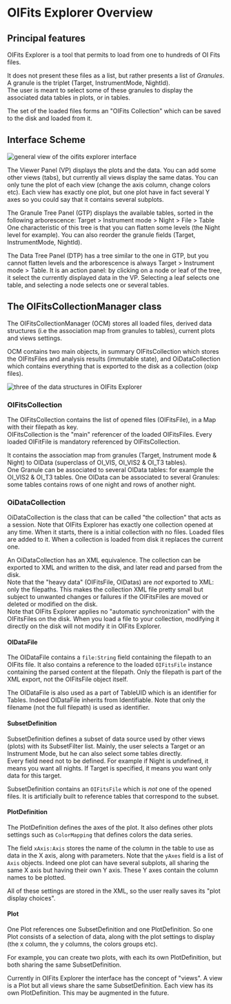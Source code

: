 # OIFits Explorer Overview

## Principal features

OIFits Explorer is a tool that permits to load from one to hundreds of OI Fits files.

It does not present these files as a list, but rather presents a list of *Granules*. A granule is the triplet (Target, InstrumentMode, NightId).\
The user is meant to select some of these granules to display the associated data tables in plots, or in tables.

The set of the loaded files forms an "OIFits Collection" which can be saved to the disk and loaded from it.


## Interface Scheme

![general view of the oifits explorer interface](http://www.jmmc.fr/twiki/pub/Jmmc/Software/OImagingAntoineK/general-view.svg)

The Viewer Panel (VP) displays the plots and the data.
You can add some other views (tabs), but currently all views display the same datas. You can only tune the plot of each view (change the axis column, change colors etc). Each view has exactly one plot, but one plot have in fact several Y axes so you could say that it contains several subplots.

The Granule Tree Panel (GTP) displays the available tables, sorted in the following arborescence:
Target > Instrument mode > Night > File > Table
One characteristic of this tree is that you can flatten some levels (the Night level for example). You can also reorder the granule fields (Target, InstrumentMode, NightId).

The Data Tree Panel (DTP) has a tree similar to the one in GTP, but you cannot flatten levels and the arborescence is always Target > Instrument mode > Table.
It is an action panel: by clicking on a node or leaf of the tree, it select the currently displayed data in the VP. Selecting a leaf selects one table, and selecting a node selects one or several tables.


## The OIFitsCollectionManager class

The OIFitsCollectionManager (OCM) stores all loaded files, derived data structures (i.e the association map from granules to tables), current plots and views settings. 

OCM contains two main objects, in summary OIFitsCollection which stores the OIFitsFiles and analysis results (immutable state), and OiDataCollection which contains everything that is exported to the disk as a collection (oixp files).

![three of the data structures in OIFits Explorer](http://www.jmmc.fr/twiki/pub/Jmmc/Software/OImagingAntoineK/data-structures.svg)


### OIFitsCollection

The OIFitsCollection contains the list of opened files (OIFitsFile), in a Map with their filepath as key.\
OIFitsCollection is the "main" referencer of the loaded OIFitsFiles. Every loaded OIFitFile is mandatory referenced by OIFitsCollection.

It contains the association map from granules (Target, Instrument mode & Night) to OIData (superclass of OI_VIS, OI_VIS2 & OI_T3 tables).\
One Granule can be associated to several OIData tables: for example the OI_VIS2 & OI_T3 tables.
One OIData can be associated to several Granules: some tables contains rows of one night and rows of another night.


### OiDataCollection

OiDataCollection is the class that can be called "the collection" that acts as a session. 
Note that OIFits Explorer has exactly one collection opened at any time. When it starts, there is a initial collection with no files. Loaded files are added to it. When a collection is loaded from disk it replaces the current one.

An OiDataCollection has an XML equivalence. The collection can be exported to XML and written to the disk, and later read and parsed from the disk.\
Note that the "heavy data" (OIFitsFile, OIDatas) are *not* exported to XML: only the filepaths. This makes the collection XML file pretty small but subject to unwanted changes or failures if the OIFitsFiles are moved or deleted or modified on the disk.\
Note that OIFits Explorer applies no "automatic synchronization" with the OIFitsFiles on the disk. When you load a file to your collection, modifying it directly on the disk will not modify it in OIFits Explorer.


#### OIDataFile 

The OIDataFile contains a `file:String` field containing the filepath to an OIFits file. It also contains a reference to the loaded `OIFitsFile` instance containing the parsed content at the filepath. Only the filepath is part of the XML export, not the OIFitsFile object itself.

The OIDataFile is also used as a part of TableUID which is an identifier for Tables. Indeed OIDataFile inherits from Identifiable. Note that only the filename (not the full filepath) is used as identifier.


#### SubsetDefinition

SubsetDefinition defines a subset of data source used by other views (plots) with its SubsetFilter list.
Mainly, the user selects a Target or an Instrument Mode, but he can also select some tables directly.\
Every field need not to be defined. For example if Night is undefined, it means you want all nights. If Target is specified, it means you want only data for this target.

SubsetDefinition contains an `OIFitsFile` which is *not* one of the opened files. It is artificially built to reference tables that correspond to the subset.


#### PlotDefinition

The PlotDefinition defines the axes of the plot. It also defines other plots settings such as `ColorMapping` that defines colors the data series.

The field `xAxis:Axis` stores the name of the column in the table to use as data in the X axis, along with parameters.
Note that the `yAxes` field is a list of `Axis` objects. Indeed one plot can have several subplots, all sharing the same X axis but having their own Y axis. These Y axes contain the column names to be plotted.

All of these settings are stored in the XML, so the user really saves its "plot display choices".


#### Plot

One Plot references one SubsetDefinition and one PlotDefinition. So one Plot consists of a selection of data, along with the plot settings to display (the x column, the y columns, the colors groups etc).

For example, you can create two plots, with each its own PlotDefinition, but both sharing the same SubsetDefinition.

Currently in OIFits Explorer the interface has the concept of "views". A view is a Plot but all views share the same SubsetDefinition. Each view has its own PlotDefinition. This may be augmented in the future.

